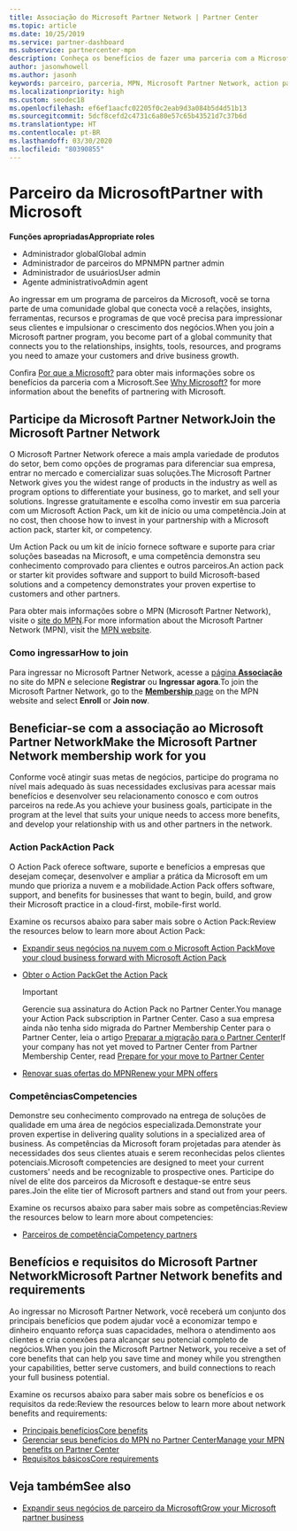 ```yaml
---
title: Associação do Microsoft Partner Network | Partner Center
ms.topic: article
ms.date: 10/25/2019
ms.service: partner-dashboard
ms.subservice: partnercenter-mpn
description: Conheça os benefícios de fazer uma parceria com a Microsoft, incluindo as competências do Microsoft Action Pack e as opções de programas para diferenciar sua empresa, comercializar e vender suas soluções.
author: jasonwhowell
ms.author: jasonh
keywords: parceiro, parceria, MPN, Microsoft Partner Network, action pack, MAPS, assinatura do action pack, benefícios, benefícios do MPN, associação, silver, gold, competências
ms.localizationpriority: high
ms.custom: seodec18
ms.openlocfilehash: ef6ef1aacfc02205f0c2eab9d3a084b5d4d51b13
ms.sourcegitcommit: 5dcf8cefd2c4731c6a80e57c65b43521d7c37b6d
ms.translationtype: HT
ms.contentlocale: pt-BR
ms.lasthandoff: 03/30/2020
ms.locfileid: "80390855"
---
```

# <a name="partner-with-microsoft"></a><span data-ttu-id="cb611-104">Parceiro da Microsoft</span><span class="sxs-lookup"><span data-stu-id="cb611-104">Partner with Microsoft</span></span>

<span data-ttu-id="cb611-105">**Funções apropriadas**</span><span class="sxs-lookup"><span data-stu-id="cb611-105">**Appropriate roles**</span></span>
-   <span data-ttu-id="cb611-106">Administrador global</span><span class="sxs-lookup"><span data-stu-id="cb611-106">Global admin</span></span>
-   <span data-ttu-id="cb611-107">Administrador de parceiros do MPN</span><span class="sxs-lookup"><span data-stu-id="cb611-107">MPN partner admin</span></span>
-   <span data-ttu-id="cb611-108">Administrador de usuários</span><span class="sxs-lookup"><span data-stu-id="cb611-108">User admin</span></span>
-   <span data-ttu-id="cb611-109">Agente administrativo</span><span class="sxs-lookup"><span data-stu-id="cb611-109">Admin agent</span></span>

<span data-ttu-id="cb611-110">Ao ingressar em um programa de parceiros da Microsoft, você se torna parte de uma comunidade global que conecta você a relações, insights, ferramentas, recursos e programas de que você precisa para impressionar seus clientes e impulsionar o crescimento dos negócios.</span><span class="sxs-lookup"><span data-stu-id="cb611-110">When you join a Microsoft partner program, you become part of a global community that connects you to the relationships, insights, tools, resources, and programs you need to amaze your customers and drive business growth.</span></span>

<span data-ttu-id="cb611-111">Confira [Por que a Microsoft?](https://partner.microsoft.com/business-opportunities/why-microsoft) para obter mais informações sobre os benefícios da parceria com a Microsoft.</span><span class="sxs-lookup"><span data-stu-id="cb611-111">See [Why Microsoft?](https://partner.microsoft.com/business-opportunities/why-microsoft) for more information about the benefits of partnering with Microsoft.</span></span> 

## <a name="join-the-microsoft-partner-network"></a><span data-ttu-id="cb611-112">Participe da Microsoft Partner Network</span><span class="sxs-lookup"><span data-stu-id="cb611-112">Join the Microsoft Partner Network</span></span>

<!-- 12/5/18 The content below was copied and pasted directly from the Membership page of the MPN site (https://partner.microsoft.com/membership)-->

<span data-ttu-id="cb611-113">O Microsoft Partner Network oferece a mais ampla variedade de produtos do setor, bem como opções de programas para diferenciar sua empresa, entrar no mercado e comercializar suas soluções.</span><span class="sxs-lookup"><span data-stu-id="cb611-113">The Microsoft Partner Network gives you the widest range of products in the industry as well as program options to differentiate your business, go to market, and sell your solutions.</span></span> <span data-ttu-id="cb611-114">Ingresse gratuitamente e escolha como investir em sua parceria com um Microsoft Action Pack, um kit de início ou uma competência.</span><span class="sxs-lookup"><span data-stu-id="cb611-114">Join at no cost, then choose how to invest in your partnership with a Microsoft action pack, starter kit, or competency.</span></span>

<span data-ttu-id="cb611-115">Um Action Pack ou um kit de início fornece software e suporte para criar soluções baseadas na Microsoft, e uma competência demonstra seu conhecimento comprovado para clientes e outros parceiros.</span><span class="sxs-lookup"><span data-stu-id="cb611-115">An action pack or starter kit provides software and support to build Microsoft-based solutions and a competency demonstrates your proven expertise to customers and other partners.</span></span>

<span data-ttu-id="cb611-116">Para obter mais informações sobre o MPN (Microsoft Partner Network), visite o [site do MPN](https://partner.microsoft.com/commercial).</span><span class="sxs-lookup"><span data-stu-id="cb611-116">For more information about the Microsoft Partner Network (MPN), visit the [MPN website](https://partner.microsoft.com/commercial).</span></span>

### <a name="how-to-join"></a><span data-ttu-id="cb611-117">Como ingressar</span><span class="sxs-lookup"><span data-stu-id="cb611-117">How to join</span></span>

<span data-ttu-id="cb611-118">Para ingressar no Microsoft Partner Network, acesse a [página **Associação**](https://partner.microsoft.com/membership) no site do MPN e selecione **Registrar** ou **Ingressar agora**.</span><span class="sxs-lookup"><span data-stu-id="cb611-118">To join the Microsoft Partner Network, go to the [**Membership** page](https://partner.microsoft.com/membership) on the MPN website and select **Enroll** or **Join now**.</span></span>

## <a name="make-the-microsoft-partner-network-membership-work-for-you"></a><span data-ttu-id="cb611-119">Beneficiar-se com a associação ao Microsoft Partner Network</span><span class="sxs-lookup"><span data-stu-id="cb611-119">Make the Microsoft Partner Network membership work for you</span></span>

<!-- 10/25/2019 The content below content from the Membership pages of the MPN site (https://partner.microsoft.com/membership) and additional updated content.-->

<span data-ttu-id="cb611-120">Conforme você atingir suas metas de negócios, participe do programa no nível mais adequado às suas necessidades exclusivas para acessar mais benefícios e desenvolver seu relacionamento conosco e com outros parceiros na rede.</span><span class="sxs-lookup"><span data-stu-id="cb611-120">As you achieve your business goals, participate in the program at the level that suits your unique needs to access more benefits, and develop your relationship with us and other partners in the network.</span></span>

### <a name="action-pack"></a><span data-ttu-id="cb611-121">Action Pack</span><span class="sxs-lookup"><span data-stu-id="cb611-121">Action Pack</span></span>

<span data-ttu-id="cb611-122">O Action Pack oferece software, suporte e benefícios a empresas que desejam começar, desenvolver e ampliar a prática da Microsoft em um mundo que prioriza a nuvem e a mobilidade.</span><span class="sxs-lookup"><span data-stu-id="cb611-122">Action Pack offers software, support, and benefits for businesses that want to begin, build, and grow their Microsoft practice in a cloud-first, mobile-first world.</span></span> 

<span data-ttu-id="cb611-123">Examine os recursos abaixo para saber mais sobre o Action Pack:</span><span class="sxs-lookup"><span data-stu-id="cb611-123">Review the resources below to learn more about Action Pack:</span></span>

- [<span data-ttu-id="cb611-124">Expandir seus negócios na nuvem com o Microsoft Action Pack</span><span class="sxs-lookup"><span data-stu-id="cb611-124">Move your cloud business forward with Microsoft Action Pack</span></span>](https://partner.microsoft.com/membership/action-pack)

- [<span data-ttu-id="cb611-125">Obter o Action Pack</span><span class="sxs-lookup"><span data-stu-id="cb611-125">Get the Action Pack</span></span>](mpn-get-action-pack.md)
  
    >[!IMPORTANT]
    ><span data-ttu-id="cb611-126">Gerencie sua assinatura do Action Pack no Partner Center.</span><span class="sxs-lookup"><span data-stu-id="cb611-126">You manage your Action Pack subscription in Partner Center.</span></span> <span data-ttu-id="cb611-127">Caso a sua empresa ainda não tenha sido migrada do Partner Membership Center para o Partner Center, leia o artigo [Preparar a migração para o Partner Center](prepare-pmc-pc-migration.md)</span><span class="sxs-lookup"><span data-stu-id="cb611-127">If your company has not yet moved to Partner Center from Partner Membership Center, read [Prepare for your move to Partner Center](prepare-pmc-pc-migration.md)</span></span>  

- [<span data-ttu-id="cb611-128">Renovar suas ofertas do MPN</span><span class="sxs-lookup"><span data-stu-id="cb611-128">Renew your MPN offers</span></span>](renew-mpn-offers.md)

### <a name="competencies"></a><span data-ttu-id="cb611-129">Competências</span><span class="sxs-lookup"><span data-stu-id="cb611-129">Competencies</span></span>

<span data-ttu-id="cb611-130">Demonstre seu conhecimento comprovado na entrega de soluções de qualidade em uma área de negócios especializada.</span><span class="sxs-lookup"><span data-stu-id="cb611-130">Demonstrate your proven expertise in delivering quality solutions in a specialized area of business.</span></span> <span data-ttu-id="cb611-131">As competências da Microsoft foram projetadas para atender às necessidades dos seus clientes atuais e serem reconhecidas pelos clientes potenciais.</span><span class="sxs-lookup"><span data-stu-id="cb611-131">Microsoft competencies are designed to meet your current customers' needs and be recognizable to prospective ones.</span></span> <span data-ttu-id="cb611-132">Participe do nível de elite dos parceiros da Microsoft e destaque-se entre seus pares.</span><span class="sxs-lookup"><span data-stu-id="cb611-132">Join the elite tier of Microsoft partners and stand out from your peers.</span></span>

<span data-ttu-id="cb611-133">Examine os recursos abaixo para saber mais sobre as competências:</span><span class="sxs-lookup"><span data-stu-id="cb611-133">Review the resources below to learn more about competencies:</span></span>

- [<span data-ttu-id="cb611-134">Parceiros de competência</span><span class="sxs-lookup"><span data-stu-id="cb611-134">Competency partners</span></span>](https://partner.microsoft.com/membership/competencies)

## <a name="microsoft-partner-network-benefits-and-requirements"></a><span data-ttu-id="cb611-135">Benefícios e requisitos do Microsoft Partner Network</span><span class="sxs-lookup"><span data-stu-id="cb611-135">Microsoft Partner Network benefits and requirements</span></span>

<span data-ttu-id="cb611-136">Ao ingressar no Microsoft Partner Network, você receberá um conjunto dos principais benefícios que podem ajudar você a economizar tempo e dinheiro enquanto reforça suas capacidades, melhora o atendimento aos clientes e cria conexões para alcançar seu potencial completo de negócios.</span><span class="sxs-lookup"><span data-stu-id="cb611-136">When you join the Microsoft Partner Network, you receive a set of core benefits that can help you save time and money while you strengthen your capabilities, better serve customers, and build connections to reach your full business potential.</span></span>

<span data-ttu-id="cb611-137">Examine os recursos abaixo para saber mais sobre os benefícios e os requisitos da rede:</span><span class="sxs-lookup"><span data-stu-id="cb611-137">Review the resources below to learn more about network benefits and requirements:</span></span>

- [<span data-ttu-id="cb611-138">Principais benefícios</span><span class="sxs-lookup"><span data-stu-id="cb611-138">Core benefits</span></span>](https://partner.microsoft.com/membership/core-benefits#simple-tab-content-1)
- [<span data-ttu-id="cb611-139">Gerenciar seus benefícios do MPN no Partner Center</span><span class="sxs-lookup"><span data-stu-id="cb611-139">Manage your MPN benefits on Partner Center</span></span>](manage-your-partner-network-benefits.md)
- [<span data-ttu-id="cb611-140">Requisitos básicos</span><span class="sxs-lookup"><span data-stu-id="cb611-140">Core requirements</span></span>](https://partner.microsoft.com/membership/core-benefits#simple-tab-content-2)

## <a name="see-also"></a><span data-ttu-id="cb611-141">Veja também</span><span class="sxs-lookup"><span data-stu-id="cb611-141">See also</span></span>
- [<span data-ttu-id="cb611-142">Expandir seus negócios de parceiro da Microsoft</span><span class="sxs-lookup"><span data-stu-id="cb611-142">Grow your Microsoft partner business</span></span>](grow-your-business.md)
